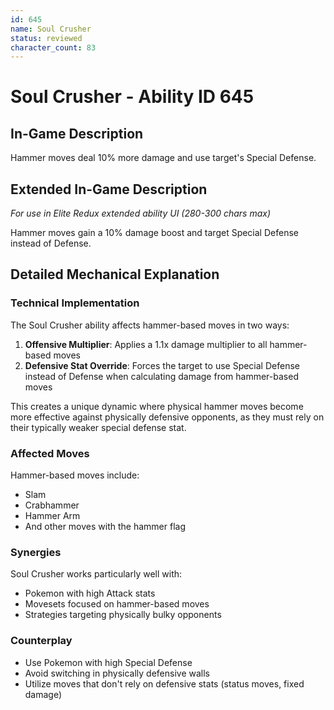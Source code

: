 ```yaml
---
id: 645
name: Soul Crusher
status: reviewed
character_count: 83
---
```


# Soul Crusher - Ability ID 645

## In-Game Description
Hammer moves deal 10% more damage and use target's Special Defense.

## Extended In-Game Description
*For use in Elite Redux extended ability UI (280-300 chars max)*

Hammer moves gain a 10% damage boost and target Special Defense instead of Defense. 

## Detailed Mechanical Explanation

### Technical Implementation

The Soul Crusher ability affects hammer-based moves in two ways:

1. **Offensive Multiplier**: Applies a 1.1x damage multiplier to all hammer-based moves
2. **Defensive Stat Override**: Forces the target to use Special Defense instead of Defense when calculating damage from hammer-based moves

This creates a unique dynamic where physical hammer moves become more effective against physically defensive opponents, as they must rely on their typically weaker special defense stat.

### Affected Moves

Hammer-based moves include:
- Slam
- Crabhammer  
- Hammer Arm
- And other moves with the hammer flag

### Synergies

Soul Crusher works particularly well with:
- Pokemon with high Attack stats
- Movesets focused on hammer-based moves
- Strategies targeting physically bulky opponents

### Counterplay

- Use Pokemon with high Special Defense
- Avoid switching in physically defensive walls
- Utilize moves that don't rely on defensive stats (status moves, fixed damage)